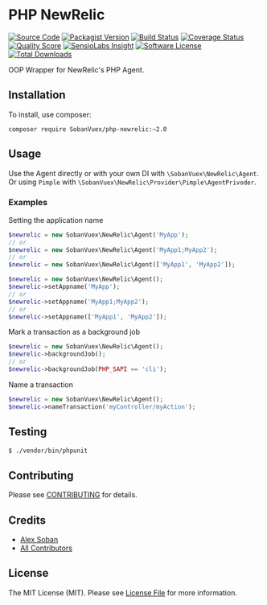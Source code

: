 # PHP NewRelic

[![Source Code](http://img.shields.io/badge/source-SobanVuex/php--newrelic-blue.svg?style=flat-square)](https://github.com/SobanVuex/php-newrelic)
[![Packagist Version](https://img.shields.io/packagist/v/SobanVuex/php-newrelic.svg?style=flat-square)](https://packagist.org/packages/SobanVuex/php-newrelic)
[![Build Status](https://img.shields.io/travis/SobanVuex/php-newrelic/master.svg?style=flat-square)](https://travis-ci.org/SobanVuex/php-newrelic)
[![Coverage Status](https://img.shields.io/scrutinizer/coverage/g/SobanVuex/php-newrelic.svg?style=flat-square)](https://scrutinizer-ci.com/g/SobanVuex/php-newrelic/code-structure)
[![Quality Score](https://img.shields.io/scrutinizer/g/SobanVuex/php-newrelic.svg?style=flat-square)](https://scrutinizer-ci.com/g/SobanVuex/php-newrelic)
[![SensioLabs Insight](https://img.shields.io/sensiolabs/i/4c21f796-a06e-412c-84e9-e4a415b9ed22.svg?style=flat-square)](https://insight.sensiolabs.com/projects/4c21f796-a06e-412c-84e9-e4a415b9ed22)
[![Software License](https://img.shields.io/badge/license-MIT-brightgreen.svg?style=flat-square)](LICENSE)
[![Total Downloads](https://img.shields.io/packagist/dt/SobanVuex/php-newrelic.svg?style=flat-square)](https://packagist.org/packages/SobanVuex/php-newrelic)

OOP Wrapper for NewRelic's PHP Agent.

## Installation

To install, use composer:

```
composer require SobanVuex/php-newrelic:~2.0
```

## Usage

Use the Agent directly or with your own DI with `\SobanVuex\NewRelic\Agent`.
Or using `Pimple` with `\SobanVuex\NewRelic\Provider\Pimple\AgentPrivoder`.

### Examples

Setting the application name

```php
$newrelic = new SobanVuex\NewRelic\Agent('MyApp');
// or
$newrelic = new SobanVuex\NewRelic\Agent('MyApp1;MyApp2');
// or
$newrelic = new SobanVuex\NewRelic\Agent(['MyApp1', 'MyApp2']);
```
```php
$newrelic = new SobanVuex\NewRelic\Agent();
$newrelic->setAppname('MyApp');
// or
$newrelic->setAppname('MyApp1;MyApp2');
// or
$newrelic->setAppname(['MyApp1', 'MyApp2']);
```

Mark a transaction as a background job

```php
$newrelic = new SobanVuex\NewRelic\Agent();
$newrelic->backgroundJob();
// or
$newrelic->backgroundJob(PHP_SAPI == 'cli');
```

Name a transaction

```php
$newrelic = new SobanVuex\NewRelic\Agent();
$newrelic->nameTransaction('myController/myAction');
```

## Testing

``` bash
$ ./vendor/bin/phpunit
```

## Contributing

Please see [CONTRIBUTING](https://github.com/SobanVuex/php-newrelic/blob/master/CONTRIBUTING.md) for details.

## Credits

- [Alex Soban](https://github.com/SobanVuex)
- [All Contributors](https://github.com/SobanVuex/php-newrelic/contributors)

## License

The MIT License (MIT). Please see [License File](https://github.com/SobanVuex/php-newrelic/blob/master/LICENSE) for more information.
